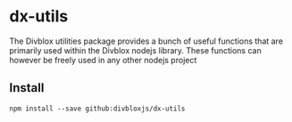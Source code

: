 # dx-utils
The Divblox utilities package provides a bunch of useful functions that are primarily used within the Divblox nodejs library. These functions can however be freely used in any other nodejs project

## Install
``npm install --save github:divbloxjs/dx-utils``
